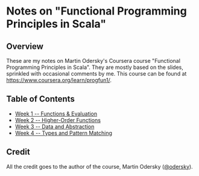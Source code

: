 # Notes on "Functional Programming Principles in Scala"

## Overview

These are my notes on Martin Odersky's Coursera course "Functional Programming Principles in Scala". They are mostly based on the slides, sprinkled with occasional comments by me. This course can be found at https://www.coursera.org/learn/progfun1/.

## Table of Contents

+ [Week 1 -- Functions & Evaluation](notes/week_1.md)
+ [Week 2 -- Higher-Order Functions](notes/week_2.md)
+ [Week 3 -- Data and Abstraction](notes/week_3.md)
+ [Week 4 -- Types and Pattern Matching](notes/week_4.md)

## Credit

All the credit goes to the author of the course, Martin Odersky ([@odersky](https://github.com/odersky)).
